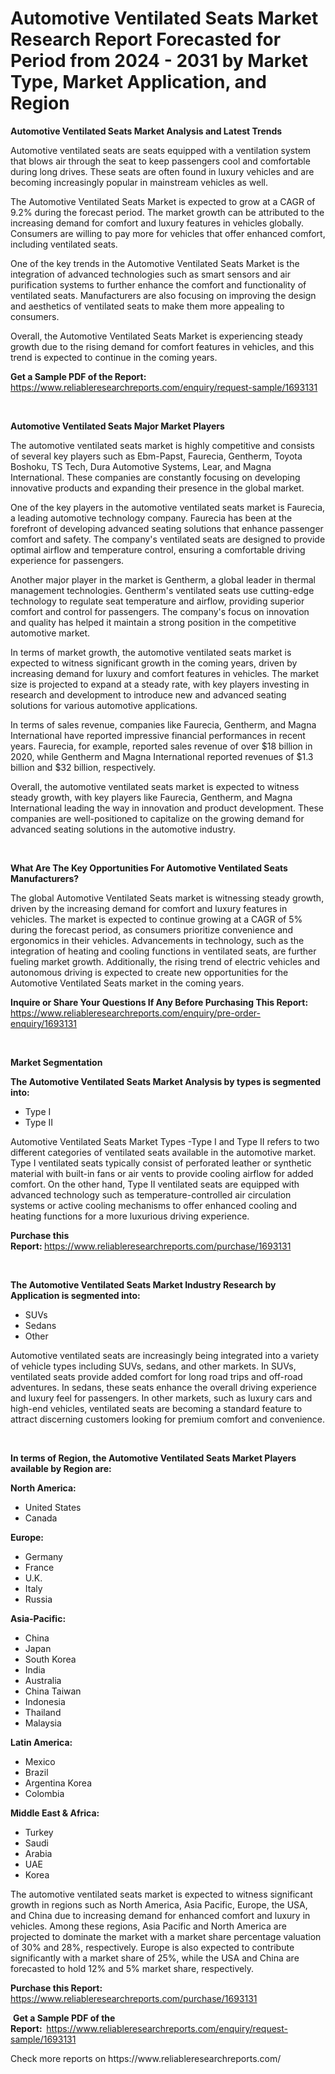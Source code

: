 <p><h1>Automotive Ventilated Seats Market Research Report Forecasted for Period from 2024 -  2031 by Market Type, Market Application, and Region</h1></p><p><strong>Automotive Ventilated Seats Market Analysis and Latest Trends</strong></p>
<p><p>Automotive ventilated seats are seats equipped with a ventilation system that blows air through the seat to keep passengers cool and comfortable during long drives. These seats are often found in luxury vehicles and are becoming increasingly popular in mainstream vehicles as well.</p><p>The Automotive Ventilated Seats Market is expected to grow at a CAGR of 9.2% during the forecast period. The market growth can be attributed to the increasing demand for comfort and luxury features in vehicles globally. Consumers are willing to pay more for vehicles that offer enhanced comfort, including ventilated seats.</p><p>One of the key trends in the Automotive Ventilated Seats Market is the integration of advanced technologies such as smart sensors and air purification systems to further enhance the comfort and functionality of ventilated seats. Manufacturers are also focusing on improving the design and aesthetics of ventilated seats to make them more appealing to consumers.</p><p>Overall, the Automotive Ventilated Seats Market is experiencing steady growth due to the rising demand for comfort features in vehicles, and this trend is expected to continue in the coming years.</p></p>
<p><strong>Get a Sample PDF of the Report:&nbsp;</strong> <a href="https://www.reliableresearchreports.com/enquiry/request-sample/1693131">https://www.reliableresearchreports.com/enquiry/request-sample/1693131</a></p>
<p>&nbsp;</p>
<p><strong>Automotive Ventilated Seats Major Market Players</strong></p>
<p><p>The automotive ventilated seats market is highly competitive and consists of several key players such as Ebm-Papst, Faurecia, Gentherm, Toyota Boshoku, TS Tech, Dura Automotive Systems, Lear, and Magna International. These companies are constantly focusing on developing innovative products and expanding their presence in the global market.</p><p>One of the key players in the automotive ventilated seats market is Faurecia, a leading automotive technology company. Faurecia has been at the forefront of developing advanced seating solutions that enhance passenger comfort and safety. The company's ventilated seats are designed to provide optimal airflow and temperature control, ensuring a comfortable driving experience for passengers.</p><p>Another major player in the market is Gentherm, a global leader in thermal management technologies. Gentherm's ventilated seats use cutting-edge technology to regulate seat temperature and airflow, providing superior comfort and control for passengers. The company's focus on innovation and quality has helped it maintain a strong position in the competitive automotive market.</p><p>In terms of market growth, the automotive ventilated seats market is expected to witness significant growth in the coming years, driven by increasing demand for luxury and comfort features in vehicles. The market size is projected to expand at a steady rate, with key players investing in research and development to introduce new and advanced seating solutions for various automotive applications.</p><p>In terms of sales revenue, companies like Faurecia, Gentherm, and Magna International have reported impressive financial performances in recent years. Faurecia, for example, reported sales revenue of over $18 billion in 2020, while Gentherm and Magna International reported revenues of $1.3 billion and $32 billion, respectively.</p><p>Overall, the automotive ventilated seats market is expected to witness steady growth, with key players like Faurecia, Gentherm, and Magna International leading the way in innovation and product development. These companies are well-positioned to capitalize on the growing demand for advanced seating solutions in the automotive industry.</p></p>
<p>&nbsp;</p>
<p><strong>What Are The Key Opportunities For Automotive Ventilated Seats Manufacturers?</strong></p>
<p><p>The global Automotive Ventilated Seats market is witnessing steady growth, driven by the increasing demand for comfort and luxury features in vehicles. The market is expected to continue growing at a CAGR of 5% during the forecast period, as consumers prioritize convenience and ergonomics in their vehicles. Advancements in technology, such as the integration of heating and cooling functions in ventilated seats, are further fueling market growth. Additionally, the rising trend of electric vehicles and autonomous driving is expected to create new opportunities for the Automotive Ventilated Seats market in the coming years.</p></p>
<p><strong>Inquire or Share Your Questions If Any Before Purchasing This Report:</strong> <a href="https://www.reliableresearchreports.com/enquiry/pre-order-enquiry/1693131">https://www.reliableresearchreports.com/enquiry/pre-order-enquiry/1693131</a></p>
<p>&nbsp;</p>
<p><strong>Market Segmentation</strong></p>
<p><strong>The Automotive Ventilated Seats Market Analysis by types is segmented into:</strong></p>
<p><ul><li>Type I</li><li>Type II</li></ul></p>
<p><p>Automotive Ventilated Seats Market Types -Type I and Type II refers to two different categories of ventilated seats available in the automotive market. Type I ventilated seats typically consist of perforated leather or synthetic material with built-in fans or air vents to provide cooling airflow for added comfort. On the other hand, Type II ventilated seats are equipped with advanced technology such as temperature-controlled air circulation systems or active cooling mechanisms to offer enhanced cooling and heating functions for a more luxurious driving experience.</p></p>
<p><strong>Purchase this Report:&nbsp;</strong><a href="https://www.reliableresearchreports.com/purchase/1693131">https://www.reliableresearchreports.com/purchase/1693131</a></p>
<p>&nbsp;</p>
<p><strong>The Automotive Ventilated Seats Market Industry Research by Application is segmented into:</strong></p>
<p><ul><li>SUVs</li><li>Sedans</li><li>Other</li></ul></p>
<p><p>Automotive ventilated seats are increasingly being integrated into a variety of vehicle types including SUVs, sedans, and other markets. In SUVs, ventilated seats provide added comfort for long road trips and off-road adventures. In sedans, these seats enhance the overall driving experience and luxury feel for passengers. In other markets, such as luxury cars and high-end vehicles, ventilated seats are becoming a standard feature to attract discerning customers looking for premium comfort and convenience.</p></p>
<p>&nbsp;</p>
<p><strong>In terms of Region, the Automotive Ventilated Seats Market Players available by Region are:</strong></p>
<p>
    <p> <strong> North America: </strong>
        <ul>
            <li>United States</li>
            <li>Canada</li>
        </ul>
        </p> 
    <p> <strong> Europe: </strong>
        <ul>
            <li>Germany</li>
            <li>France</li>
            <li>U.K.</li>
            <li>Italy</li>
            <li>Russia</li>
        </ul>
        </p> 
    <p> <strong> Asia-Pacific: </strong>
        <ul>
            <li>China</li>
            <li>Japan</li>
            <li>South Korea</li>
            <li>India</li>
            <li>Australia</li>
            <li>China Taiwan</li>
            <li>Indonesia</li>
            <li>Thailand</li>
            <li>Malaysia</li>
        </ul>
        </p> 
    <p> <strong> Latin America: </strong>
        <ul>
            <li>Mexico</li>
            <li>Brazil</li>
            <li>Argentina Korea</li>
            <li>Colombia</li>
        </ul>
        </p> 
    <p> <strong> Middle East & Africa: </strong>
        <ul>
            <li>Turkey</li>
            <li>Saudi</li>
            <li>Arabia</li>
            <li>UAE</li>
            <li>Korea</li>
        </ul>
    </p>
    </p>
<p><p>The automotive ventilated seats market is expected to witness significant growth in regions such as North America, Asia Pacific, Europe, the USA, and China due to increasing demand for enhanced comfort and luxury in vehicles. Among these regions, Asia Pacific and North America are projected to dominate the market with a market share percentage valuation of 30% and 28%, respectively. Europe is also expected to contribute significantly with a market share of 25%, while the USA and China are forecasted to hold 12% and 5% market share, respectively.</p></p>
<p><strong>Purchase this Report: </strong><a href="https://www.reliableresearchreports.com/purchase/1693131">https://www.reliableresearchreports.com/purchase/1693131</a></p>
<p>&nbsp;<strong>Get a Sample PDF of the Report:&nbsp;&nbsp;</strong><a href="https://www.reliableresearchreports.com/enquiry/request-sample/1693131">https://www.reliableresearchreports.com/enquiry/request-sample/1693131</a></p>
<p><strong></strong></p>
<p>Check more reports on https://www.reliableresearchreports.com/</p>